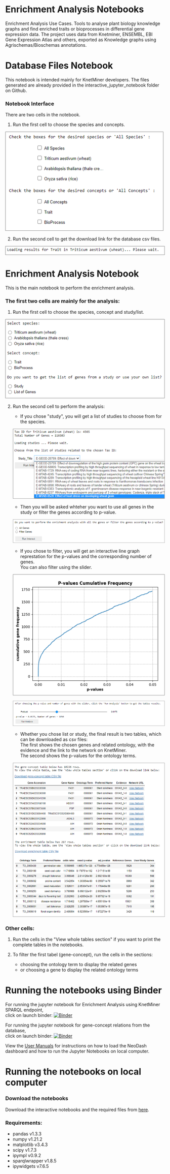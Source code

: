 # Enrichment Analysis Notebooks 
Enrichment Analysis Use Cases. Tools to analyse plant biology knowledge graphs and find enriched traits or bioprocesses in differential gene expression data. The project uses data from Knetminer, ENSEMBL, EBI Gene Expression Atlas and others, exported as Knowledge graphs using Agrischemas/Bioschemas annotations.


# Database Files Notebook
This notebook is intended mainly for KnetMiner developers. The files generated are already provided in the interactive_jupyter_notebook folder on Github.

### Notebook Interface
There are two cells in the notebook.

1. Run the first cell to choose the species and concepts.

![image](https://github.com/Rothamsted/knetgraphs-gene-traits/blob/main/images_for_HTML/GeneConcept1.PNG?raw=true)

2. Run the second cell to get the download link for the database csv files.

![image](https://github.com/Rothamsted/knetgraphs-gene-traits/blob/main/images_for_HTML/GeneConcept2.PNG?raw=true)



# Enrichment Analysis Notebook
This is the main notebook to perform the enrichment analysis.

### The first two cells are mainly for the analysis:

1. Run the first cell to choose the species, concept and study/list.

![image](https://github.com/Rothamsted/knetgraphs-gene-traits/blob/main/images_for_HTML/EnrichmentAnalysis1.PNG?raw=true)

2. Run the second cell to perform the analysis:

    - If you chose "study", you will get a list of studies to choose from for the species.

    ![image](https://github.com/Rothamsted/knetgraphs-gene-traits/blob/main/images_for_HTML/EnrichmentAnalysis2.PNG?raw=true)

    - Then you will be asked whteher you want to use all genes in the study or filter the genes according to p-value.

    ![image](https://github.com/Rothamsted/knetgraphs-gene-traits/blob/main/images_for_HTML/EnrichmentAnalysis3.PNG?raw=true)

    - If you chose to filter, you will get an interactive line graph represtation for the p-values and the corresponding number of genes.<br>
    You can also filter using the slider.

    ![image](https://github.com/Rothamsted/knetgraphs-gene-traits/blob/main/images_for_HTML/EnrichmentAnalysis4.PNG?raw=true)

    ![image](https://github.com/Rothamsted/knetgraphs-gene-traits/blob/main/images_for_HTML/EnrichmentAnalysis5.PNG?raw=true)

    - Whether you chose list or study, the final result is two tables, which can be downloaded as csv files:<br>
    The first shows the chosen genes and related ontology, with the evidence and the link to the network on KnetMiner.<br>
    The second shows the p-values for the ontology terms.

    ![image](https://github.com/Rothamsted/knetgraphs-gene-traits/blob/main/images_for_HTML/EnrichmentAnalysis6.PNG?raw=true)


### Other cells:

1. Run the cells in the "View whole tables section" if you want to print the complete tables in the notebooks.

2. To filter the first tabel (gene-concept), run the cells in the sections:
    - choosing the ontology term to display the related genes
    - or choosing a gene to display the related ontology terms



# Running the notebooks using Binder
For running the jupyter notebook for Enrichment Analysis using KnetMiner SPARQL endpoint,<br>click on launch binder:
[![Binder](https://mybinder.org/badge_logo.svg)](https://mybinder.org/v2/gh/Rothamsted/knetgraphs-gene-traits/HEAD?labpath=interactive_jupyter_notebook%2FKnetMiner_SPARQL_EA.ipynb)

For running the jupyter notebook for gene-concept relations from the database,<br>click on launch binder:
[![Binder](https://mybinder.org/badge_logo.svg)](https://mybinder.org/v2/gh/Rothamsted/knetgraphs-gene-traits/HEAD?labpath=interactive_jupyter_notebook%2FGeneConcept_database_relations.ipynb)

View the [User Manuals](https://github.com/Rothamsted/knetgraphs-gene-traits/blob/main/User%20Manuals.pdf) for instructions on how to load the NeoDash dashboard and how to run the Jupyter Notebooks on local computer.


# Running the notebooks on local computer

### Download the notebooks
Download the interactive notebooks and the required files from [here](https://github.com/Rothamsted/knetgraphs-gene-traits/raw/main/interactive_jupyter_notebook.zip). 


### Requirements:
- pandas v1.3.3 
- numpy v1.21.2
- matplotlib v3.4.3
- scipy v1.7.3
- ipympl v0.9.2
- sparqlwrapper v1.8.5
- ipywidgets v7.6.5
